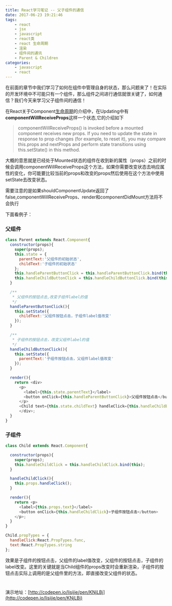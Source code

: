 ```yaml
---
title: React学习笔记 -- 父子组件的通信
date: 2017-06-23 19:21:46
tags:
    - react
    - jsx
    - javascript
    - react类
    - react 生命周期
    - 渲染
    - 组件间的通讯
    - Parent & Children
categories:
    - javascript
    - react
---
```


在前面的章节中我们学习了如何在组件中管理自身的状态，那么问题来了！在实际的开发环境中不可能只有一个组件，那么组件之间进行通信就很关键了，如何通信？我们今天来学习父子组件间的通信！
<!-- more -->
在React关于Component[生命周期](https://facebook.github.io/react/docs/react-component.html#the-component-lifecycle)的介绍中，在Updating中有**componentWillReceiveProps**这样一个状态,它的介绍如下
>componentWillReceiveProps() is invoked before a mounted component receives new props. If you need to update the state in response to prop changes (for example, to reset it), you may compare this.props and nextProps and perform state transitions using this.setState() in this method.

大概的意思就是已经处于Mounted状态的组件在收到新的属性（props）之前的时候会调用componentWillReceiveProps这个方法，如果你需要改变状态去响应属性的变化，你可能要比较当前的props和改变的props然后使用在这个方法中使用setState去改变状态。

需要注意的是如果shouldComponentUpdate返回了false,componentWillReceiveProps、render和componentDidMount方法将不会执行

下面看例子：
### 父组件
```javascript
class Parent extends React.Component{
  constructor(props){
    super(props);
    this.state = {
      parentText:'父组件的初始状态',
      childText:'子组件的初始状态'
    };
    this.handleParentButtonClick = this.handleParentButtonClick.bind(this);
    this.handleChildButtonClick = this.handleChildButtonClick.bind(this);
  }

  /**
   * 父组件的按钮点击,改变子组件label的值
   */
  handleParentButtonClick(){
    this.setState({
      childText:'父组件按钮点击，子组件label值改变'
    });
  }

  /**
   * 子组件的按钮点击，改变父组件label的值
   */
  handleChildButtonClick(){
    this.setState({
      parentText:'子组件按钮点击，父组件label值改变'
    });
  }

  render(){
    return <div>
      <p>
        <label>{this.state.parentText}</label>
        <button onClick={this.handleParentButtonClick}>父组件按钮点击</button>
      </p>
      <Child text={this.state.childText} handleClick={this.handleChildButtonClick}  />
      </div>;
  }
}
```

### 子组件
```javascript
class Child extends React.Component{

  constructor(props){
    super(props);
    this.handleChildClick = this.handleChildClick.bind(this);
  }

  handleChildClick(){
    this.props.handleClick();
  }

  render(){
    return <p>
      <label>{this.props.text}</label>
      <button onClick={this.handleChildClick}>子组件按钮点击</button>
    </p>;
  }
}

Child.propTypes = {
  handleClick:React.PropTypes.func,
  text:React.PropTypes.string
};
```
效果是子组件的按钮点击，父组件的label值改变，父组件的按钮点击，子组件的label改变。这里的关键就是当Child组件的props改变时会重新渲染，子组件的按钮点击实际上调用的是父组件里的方法，即直接改变父组件的状态。
#
演示地址：[http://codepen.io/lisijie/pen/KNjLBj](http://codepen.io/lisijie/pen/KNjLBj)
